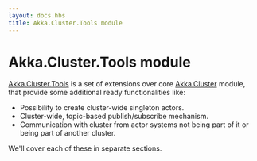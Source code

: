 ```yaml
---
layout: docs.hbs
title: Akka.Cluster.Tools module
---
```

# Akka.Cluster.Tools module

[Akka.Cluster.Tools]() is a set of extensions over core [Akka.Cluster](./cluster-overview) module, that provide some additional ready functionalities like:

- Possibility to create cluster-wide singleton actors.
- Cluster-wide, topic-based publish/subscribe mechanism.
- Communication with cluster from actor systems not being part of it or being part of another cluster.

We'll cover each of these in separate sections.
